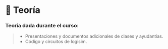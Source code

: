 # 📌 Teoría 

### Teoría dada durante el curso:

> - Presentaciones y documentos adicionales de clases y ayudantías.
> - Código y circuitos de logisim. 
